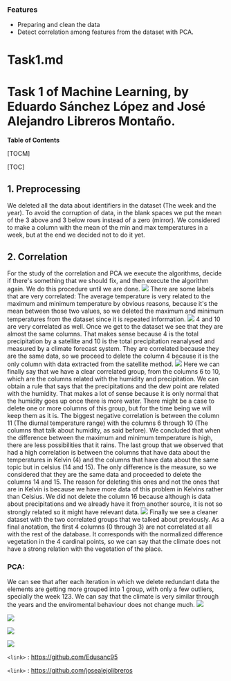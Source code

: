 ### Features

- Preparing and clean the data
- Detect correlation among features from the dataset with PCA.

# Task1.md
# Task 1 of Machine Learning, by Eduardo Sánchez López and José Alejandro Libreros Montaño.



**Table of Contents**

[TOCM]

[TOC]


## 1. Preprocessing
We deleted all the data about identifiers in the dataset (The week and the year).
To avoid the corruption of data, in the blank spaces we put the mean of the 3 above and 3 below rows instead of a zero (mirror).
We considered to make a column with the mean of the min and max temperatures in a week, but at the end we decided not to do it yet.
## 2. Correlation
For the study of the correlation and PCA we execute the algorithms, decide if there's something that we should fix, and then execute the algorithm again. We do this procedure until we are done.
![](https://raw.githubusercontent.com/Edusanc95/MachineLearning/master/Task1/images/correlation.png)
There are some labels that are very correlated: The average temperature is very related to the maximum and minimum temperature by obvious reasons, because it's the mean between those two values, so we deleted the maximum and minimum temperatures from the dataset since it is repeated information.
![](https://raw.githubusercontent.com/Edusanc95/MachineLearning/master/Task1/images/correlation2.png)
4 and 10 are very correlated as well. Once we get to the dataset we see that they are almost the same columns. That makes sense because 4 is the total precipitation by a satellite and 10 is the total precipitation reanalysed and measured by a climate forecast system. They are correlated because they are the same data, so we proceed to delete the column 4 because it is the only column with data extracted from the satellite method.
![](https://raw.githubusercontent.com/Edusanc95/MachineLearning/master/Task1/images/correlation3.png)
Here we can finally say that we have a clear correlated group, from the columns 6 to 10, which are the columns related with the humidity and precipitation. We can obtain a rule that says that the precipitations and the dew point are related with the humidity. That makes a lot of sense because it is only normal that the humidity goes up once there is more water. There might be a case to delete one or more columns of this group, but for the time being we will keep them as it is.
The biggest negative correlation is between the column 11 (The diurnal temperature range) with the columns 6 through 10 (The columns that talk about humidity, as said before). We concluded that when the difference between the maximum and minimum temperature is high, there are less possibilities that it rains. The last group that we observed that had a high correlation is between the columns that have data about the temperatures in Kelvin (4) and the columns that have data about the same topic but in celsius (14 and 15). The only difference is the measure, so we considered that they are the same data and proceeded to delete the columns 14 and 15. The reason for deleting this ones and not the ones that are in Kelvin is because we have more data of this problem in Kelvins rather than Celsius.
We did not delete the column 16 because although is data about precipitations and we already have it from another source, it is not so strongly related so it might have relevant data.
![](https://raw.githubusercontent.com/Edusanc95/MachineLearning/master/Task1/images/correlation4.png)
Finally we see a cleaner dataset with the two correlated groups that we talked about previously.
As a final anotation, the first 4 columns (0 through 3) are not correlated at all with the rest of the database. It corresponds with the normalized difference vegetation in the 4 cardinal points, so we can say that the climate does not have a strong relation with the vegetation of the place.
### PCA:
We can see that after each iteration in which we delete redundant data the elements are getting more grouped into 1 group, with only a few outliers, specially the week 123. We can say that the climate is very similar through the years and the enviromental behaviour does not change much.
![](https://raw.githubusercontent.com/Edusanc95/MachineLearning/master/Task1/images/first-iteration.png)

![](https://raw.githubusercontent.com/Edusanc95/MachineLearning/master/Task1/images/second-iteration.png)

![](https://raw.githubusercontent.com/Edusanc95/MachineLearning/master/Task1/images/third-iteration.png)

![](https://raw.githubusercontent.com/Edusanc95/MachineLearning/master/Task1/images/fourth-iteration.png)


`<link>` : <https://github.com/Edusanc95>

`<link>` : <https://github.com/josealejolibreros>


